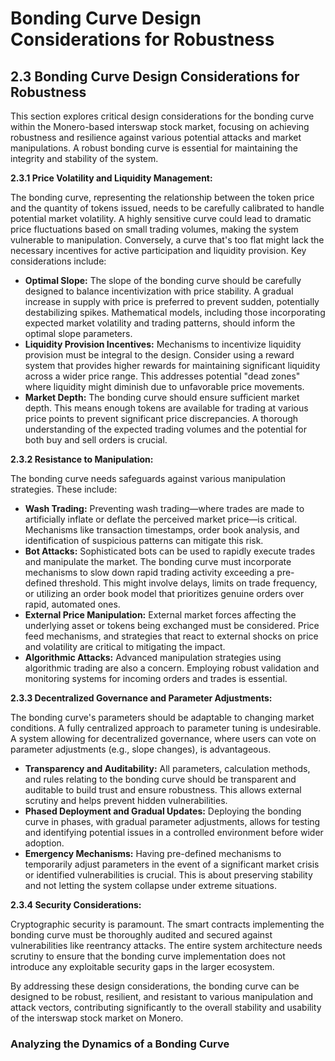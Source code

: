 # Bonding Curve Design Considerations for Robustness

## 2.3 Bonding Curve Design Considerations for Robustness

This section explores critical design considerations for the bonding curve within the Monero-based interswap stock market, focusing on achieving robustness and resilience against various potential attacks and market manipulations.  A robust bonding curve is essential for maintaining the integrity and stability of the system.

**2.3.1 Price Volatility and Liquidity Management:**

The bonding curve, representing the relationship between the token price and the quantity of tokens issued, needs to be carefully calibrated to handle potential market volatility.  A highly sensitive curve could lead to dramatic price fluctuations based on small trading volumes, making the system vulnerable to manipulation. Conversely, a curve that's too flat might lack the necessary incentives for active participation and liquidity provision.  Key considerations include:

* **Optimal Slope:** The slope of the bonding curve should be carefully designed to balance incentivization with price stability. A gradual increase in supply with price is preferred to prevent sudden, potentially destabilizing spikes.  Mathematical models, including those incorporating expected market volatility and trading patterns, should inform the optimal slope parameters.
* **Liquidity Provision Incentives:**  Mechanisms to incentivize liquidity provision must be integral to the design.  Consider using a reward system that provides higher rewards for maintaining significant liquidity across a wider price range. This addresses potential "dead zones" where liquidity might diminish due to unfavorable price movements.
* **Market Depth:**  The bonding curve should ensure sufficient market depth.  This means enough tokens are available for trading at various price points to prevent significant price discrepancies.  A thorough understanding of the expected trading volumes and the potential for both buy and sell orders is crucial.

**2.3.2 Resistance to Manipulation:**

The bonding curve needs safeguards against various manipulation strategies.  These include:

* **Wash Trading:** Preventing wash trading—where trades are made to artificially inflate or deflate the perceived market price—is critical.  Mechanisms like transaction timestamps, order book analysis, and identification of suspicious patterns can mitigate this risk.
* **Bot Attacks:**  Sophisticated bots can be used to rapidly execute trades and manipulate the market. The bonding curve must incorporate mechanisms to slow down rapid trading activity exceeding a pre-defined threshold.  This might involve delays, limits on trade frequency, or utilizing an order book model that prioritizes genuine orders over rapid, automated ones.
* **External Price Manipulation:**  External market forces affecting the underlying asset or tokens being exchanged must be considered. Price feed mechanisms, and strategies that react to external shocks on price and volatility are critical to mitigating the impact.
* **Algorithmic Attacks:** Advanced manipulation strategies using algorithmic trading are also a concern. Employing robust validation and monitoring systems for incoming orders and trades is essential.

**2.3.3 Decentralized Governance and Parameter Adjustments:**

The bonding curve's parameters should be adaptable to changing market conditions. A fully centralized approach to parameter tuning is undesirable.  A system allowing for decentralized governance, where users can vote on parameter adjustments (e.g., slope changes), is advantageous.


* **Transparency and Auditability:** All parameters, calculation methods, and rules relating to the bonding curve should be transparent and auditable to build trust and ensure robustness.  This allows external scrutiny and helps prevent hidden vulnerabilities.
* **Phased Deployment and Gradual Updates:**  Deploying the bonding curve in phases, with gradual parameter adjustments, allows for testing and identifying potential issues in a controlled environment before wider adoption.
* **Emergency Mechanisms:**  Having pre-defined mechanisms to temporarily adjust parameters in the event of a significant market crisis or identified vulnerabilities is crucial. This is about preserving stability and not letting the system collapse under extreme situations.

**2.3.4 Security Considerations:**

Cryptographic security is paramount. The smart contracts implementing the bonding curve must be thoroughly audited and secured against vulnerabilities like reentrancy attacks.  The entire system architecture needs scrutiny to ensure that the bonding curve implementation does not introduce any exploitable security gaps in the larger ecosystem.


By addressing these design considerations, the bonding curve can be designed to be robust, resilient, and resistant to various manipulation and attack vectors, contributing significantly to the overall stability and usability of the interswap stock market on Monero.


### Analyzing the Dynamics of a Bonding Curve
